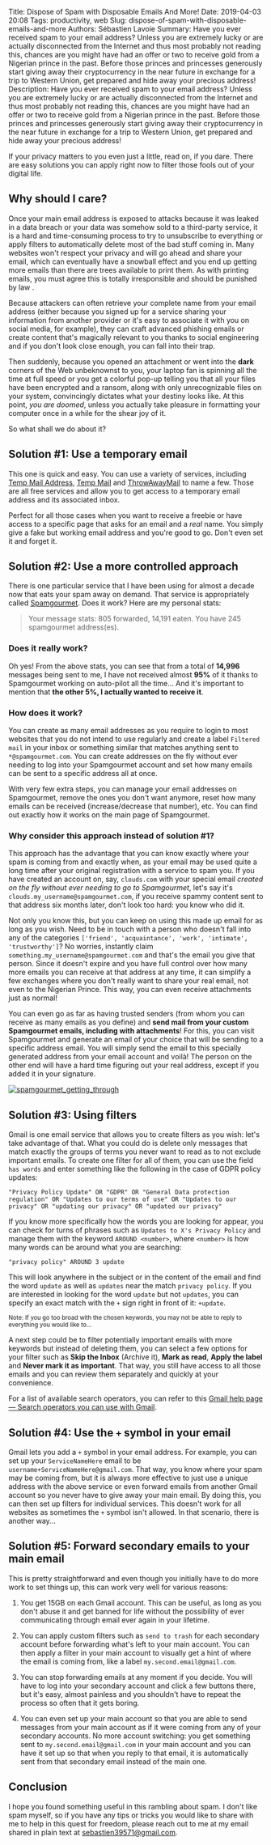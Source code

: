 Title: Dispose of Spam with Disposable Emails And More!
Date: 2019-04-03 20:08
Tags: productivity, web
Slug: dispose-of-spam-with-disposable-emails-and-more
Authors: Sébastien Lavoie
Summary: Have you ever received spam to your email address? Unless you are extremely lucky or are actually disconnected from the Internet and thus most probably not reading this, chances are you might have had an offer or two to receive gold from a Nigerian prince in the past. Before those princes and princesses generously start giving away their cryptocurrency in the near future in exchange for a trip to Western Union, get prepared and hide away your precious address!
Description: Have you ever received spam to your email address? Unless you are extremely lucky or are actually disconnected from the Internet and thus most probably not reading this, chances are you might have had an offer or two to receive gold from a Nigerian prince in the past. Before those princes and princesses generously start giving away their cryptocurrency in the near future in exchange for a trip to Western Union, get prepared and hide away your precious address!

If your privacy matters to you even just a little, read on, if you dare.
There are easy solutions you can apply right now to filter those fools
out of your digital life.

## Why should I care?

Once your main email address is exposed to attacks because it was
leaked in a data breach or your data was somehow sold to a third-party
service, it is a hard and time-consuming process to try to unsubscribe
to everything or apply filters to automatically delete most of the
bad stuff coming in. Many websites won't respect your privacy and
will go ahead and share your email, which can eventually have a
snowball effect and you end up getting more emails than there are trees
available to print them. As with printing emails, you must agree this
is totally irresponsible and should be punished by law
.

Because attackers can often retrieve your complete name from your
email address (either because you signed up for a service sharing your
information from another provider or it's easy to associate it with you
on social media, for example), they can craft advanced phishing emails
or create content that's magically relevant to you thanks to social
engineering and if you don't look close enough, you can fall into their
trap.

Then suddenly, because you opened an attachment or went into the
**dark** corners of the Web unbeknownst to you, your laptop fan is
spinning all the time at full speed or you get a colorful pop-up telling
you that all your files have been encrypted and a ransom, along with
only unrecognizable files on your system, convincingly dictates what
your destiny looks like. At this point, _you are doomed_, unless you
actually take pleasure in formatting your computer once in a while for
the shear joy of it.

So what shall we do about it?

## Solution \#1: Use a temporary email

This one is quick and easy. You can use a variety of services,
including [Temp Mail Address](https://www.tempmailaddress.com/),
[Temp Mail](https://temp-mail.org/) and
[ThrowAwayMail](https://www.throwawaymail.com/) to name a few. Those
are all free services and allow you to get access to a temporary email
address and its associated inbox.

Perfect for all those cases when you want to receive a freebie or have
access to a specific page that asks for an email and a _real_ name. You
simply give a fake but working email address and you're good to go.
Don't even set it and forget it.

## Solution \#2: Use a more controlled approach

There is one particular service that I have been using for almost
a decade now that eats your spam away on demand. That service is
appropriately called [Spamgourmet](https://www.spamgourmet.com). Does it
work? Here are my personal stats:

> Your message stats: 805 forwarded, 14,191 eaten. You have 245 spamgourmet address(es).

### Does it really work?

Oh yes! From the above stats, you can see that from a total of
**14,996** messages being sent to me, I have not received almost **95%**
of it thanks to Spamgourmet working on auto-pilot all the time... And
it's important to mention that **the other 5%, I actually wanted to
receive it**.

### How does it work?

You can create as many email addresses as you require to login to most
websites that you do not intend to use regularly and create a label
`Filtered mail` in your inbox or something similar that matches anything
sent to `*@spamgourmet.com`. You can create addresses on the fly without
ever needing to log into your Spamgourmet account and set how many
emails can be sent to a specific address all at once.

With very few extra steps, you can manage your email addresses on
Spamgourmet, remove the ones you don't want anymore, reset how many
emails can be received (increase/decrease that number), etc. You can
find out exactly how it works on the main page of Spamgourmet.

### Why consider this approach instead of solution \#1?

This approach has the advantage that you can know exactly where your
spam is coming from and exactly when, as your email may be used quite a
long time after your original registration with a service to spam you.
If you have created an account on, say, `clouds.com` with your special
email _created on the fly without ever needing to go to Spamgourmet_,
let's say it's `clouds.my_username@spamgourmet.com`, if you receive
spammy content sent to that address six months later, don't look too
hard: you know who did it.

Not only you know this, but you can keep on using this made up email
for as long as you wish. Need to be in touch with a person who
doesn't fall into any of the categories `['friend', 'acquaintance', 'work', 'intimate', 'trustworthy']`?
No worries, instantly claim `something.my_username@spamgourmet.com` and
that's the email you give that person. Since it doesn't expire and you
have full control over how many more emails you can receive at that
address at any time, it can simplify a few exchanges where you don't
really want to share your real email, not even to the Nigerian Prince.
This way, you can even receive attachments just as normal!

You can even go as far as having trusted senders (from whom you can
receive as many emails as you define) and **send mail from your custom
Spamgourmet emails, including with attachments**! For this, you can
visit Spamgourmet and generate an email of your choice that will be
sending to a specific address email. You will simply send the email to
this specially generated address from your email account and voilà!
The person on the other end will have a hard time figuring out your
real address, except if you added it in your signature.

<a href="{static}/images/posts/0012_dispose-of-spam/spamgourmet_getting_through.png"><img src="{static}/images/posts/0012_dispose-of-spam/spamgourmet_getting_through.png" alt="spamgourmet_getting_through" class="max-size-img-post"></a>

## Solution #3: Using filters

Gmail is one email service that allows you to create filters as you
wish: let's take advantage of that. What you could do is delete only
messages that match exactly the groups of terms you never want to read
as to not exclude important emails. To create one filter for all of
them, you can use the field `has words` and enter something like the
following in the case of GDPR policy updates:

```{.txt}
"Privacy Policy Update" OR "GDPR" OR "General Data protection regulation" OR "Updates to our terms of use" OR "Updates to our privacy" OR "updating our privacy" OR "updated our privacy"
```

If you know more specifically how the words you are looking for appear,
you can check for turns of phrases such as `Updates to X's Privacy Policy` and manage them with the keyword `AROUND <number>`, where
`<number>` is how many words can be around what you are searching:

```{.txt}
"privacy policy" AROUND 3 update
```

This will look anywhere in the subject or in the content of the email
and find the word `update` as well as `updates` near the match `privacy policy`. If you are interested in looking for the word `update` but not
`updates`, you can specify an exact match with the `+` sign right in
front of it: `+update`.

<sub>Note: If you go too broad with the chosen keywords, you may not be able to reply to everything you would like to...</sub>

A next step could be to filter potentially important emails with more
keywords but instead of deleting them, you can select a few options for
your filter such as **Skip the Inbox** (Archive it), **Mark as read**,
**Apply the label** and **Never mark it as important**. That way, you
still have access to all those emails and you can review them separately
and quickly at your convenience.

For a list of available search operators, you can refer to
this [Gmail help page — Search operators you can use with Gmail](https://support.google.com/mail/answer/7190?hl=en&topic=1668965&ctx=topic).

## Solution \#4: Use the `+` symbol in your email

Gmail lets you add a `+` symbol in your email address. For
example, you can set up your `ServiceNameHere` email to be
`username+ServiceNameHere@gmail.com`. That way, you know where your spam
may be coming from, but it is always more effective to just use a unique
address with the above service or even forward emails from another Gmail
account so you never have to give away your main email. By doing this,
you can then set up filters for individual services. This doesn't work
for all websites as sometimes the `+` symbol isn't allowed. In that
scenario, there is another way...

## Solution \#5: Forward secondary emails to your main email

This is pretty straightforward and even though you initially have to do
more work to set things up, this can work very well for various reasons:

1. You get 15GB on each Gmail account. This can be useful, as long as you don't abuse it and get banned for life without the possibility of ever communicating through email ever again in your lifetime.

2. You can apply custom filters such as `send to trash` for each secondary account before forwarding what's left to your main account. You can then apply a filter in your main account to visually get a hint of where the email is coming from, like a label `my.second.email@gmail.com`.

3. You can stop forwarding emails at any moment if you decide. You will have to log into your secondary account and click a few buttons there, but it's easy, almost painless and you shouldn't have to repeat the process so often that it gets boring.

4. You can even set up your main account so that you are able to send messages from your main account as if it were coming from any of your secondary accounts. No more account switching: you get something sent to `my.second.email@gmail.com` in your main account and you can have it set up so that when you reply to that email, it is automatically sent from that secondary email instead of the main one.

## Conclusion

I hope you found something useful in this rambling about spam.
I don't like spam myself, so if you have any tips or tricks you
would like to share with me to help in this quest for freedom,
please reach out to me at my email shared in plain text at
<a href="mailto:sebastien39571@gmail.com">sebastien39571@gmail.com</a>.

